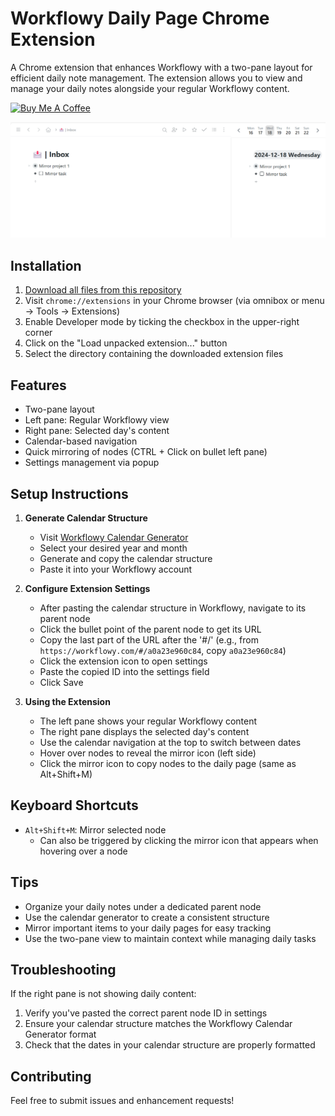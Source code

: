 # Workflowy Daily Page Chrome Extension

A Chrome extension that enhances Workflowy with a two-pane layout for efficient daily note management. The extension allows you to view and manage your daily notes alongside your regular Workflowy content.


<a href="https://www.buymeacoffee.com/gijseppingk" target="_blank"><img src="https://cdn.buymeacoffee.com/buttons/v2/default-yellow.png" alt="Buy Me A Coffee" style="height: 60px !important;width: 217px !important;" ></a>


![Example of Workflowy Daily Page Extension](/cline_docs/images/example.png)

## Installation

1. [Download all files from this repository](https://github.com/gijs-epping/workflowy/raw/refs/heads/main/workflowy-extension.zip)
2. Visit `chrome://extensions` in your Chrome browser (via omnibox or menu -> Tools -> Extensions)
3. Enable Developer mode by ticking the checkbox in the upper-right corner
4. Click on the "Load unpacked extension..." button
5. Select the directory containing the downloaded extension files

## Features
- Two-pane layout
- Left pane: Regular Workflowy view
- Right pane: Selected day's content
- Calendar-based navigation
- Quick mirroring of nodes (CTRL + Click on bullet left pane)
- Settings management via popup


## Setup Instructions

1. **Generate Calendar Structure**
   - Visit [Workflowy Calendar Generator](https://www.workflowy-calendar-generator.com/)
   - Select your desired year and month
   - Generate and copy the calendar structure
   - Paste it into your Workflowy account

2. **Configure Extension Settings**
   - After pasting the calendar structure in Workflowy, navigate to its parent node
   - Click the bullet point of the parent node to get its URL
   - Copy the last part of the URL after the '#/' (e.g., from `https://workflowy.com/#/a0a23e960c84`, copy `a0a23e960c84`)
   - Click the extension icon to open settings
   - Paste the copied ID into the settings field
   - Click Save

3. **Using the Extension**
   - The left pane shows your regular Workflowy content
   - The right pane displays the selected day's content
   - Use the calendar navigation at the top to switch between dates
   - Hover over nodes to reveal the mirror icon (left side)
   - Click the mirror icon to copy nodes to the daily page (same as Alt+Shift+M)

## Keyboard Shortcuts

- `Alt+Shift+M`: Mirror selected node
  - Can also be triggered by clicking the mirror icon that appears when hovering over a node

## Tips

- Organize your daily notes under a dedicated parent node
- Use the calendar generator to create a consistent structure
- Mirror important items to your daily pages for easy tracking
- Use the two-pane view to maintain context while managing daily tasks

## Troubleshooting

If the right pane is not showing daily content:
1. Verify you've pasted the correct parent node ID in settings
2. Ensure your calendar structure matches the Workflowy Calendar Generator format
3. Check that the dates in your calendar structure are properly formatted

## Contributing

Feel free to submit issues and enhancement requests!


